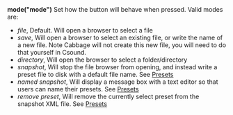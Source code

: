 <a name="mode"><h3 style="padding-top: 40px; margin-top: 40px;"></h3></a>
**mode("mode")** Set how the button will behave when pressed. Valid modes are:

* *file*, Default. Will open a browser to select a file
* *save*, Will open a browser to select an existing file, or write the name of a new file. Note Cabbage will not create this new file, you will need to do that yourself in Csound. 
* *directory*, Will open the browser to select a folder/directory
* *snapshot*, Will stop the file browser from opening, and instead write a preset file to disk with a default file name. See [Presets](./presets.md) 
* *named snapshot*, Will display a message box with a text editor so that users can name their presets. See [Presets](./presets.md) 
* *remove preset*, Will remove the currently select preset from the snapshot XML file. See [Presets](./presets.md) 
